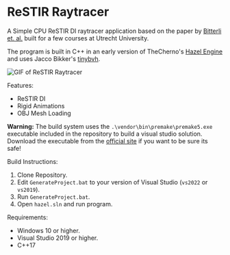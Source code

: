 # ReSTIR Raytracer
A Simple CPU ReSTIR DI raytracer application based on the paper by [Bitterli et. al.](https://benedikt-bitterli.me/restir/bitterli20restir.pdf) built for a few courses at Utrecht University.

The program is built in C++ in an early version of TheCherno's [Hazel Engine](https://github.com/TheCherno/Hazel) and uses Jacco Bikker's [tinybvh](https://github.com/jbikker/tinybvh).

![GIF of ReSTIR Raytracer](./Images/ReSTIR_Engine.gif)

Features:
- ReSTIR DI
- Rigid Animations
- OBJ Mesh Loading

**Warning:** The build system uses the ```.\vendor\bin\premake\premake5.exe``` executable included in the repository to build a visual studio solution.  
Download the executable from the [official site](https://premake.github.io/download) if you want to be sure its safe!

Build Instructions:
1. Clone Repository.
2. Edit ```GenerateProject.bat``` to your version of Visual Studio (```vs2022``` or ```vs2019```).
3. Run ```GenerateProject.bat```.
4. Open ```hazel.sln``` and run program.

Requirements:
- Windows 10 or higher.
- Visual Studio 2019 or higher.
- C++17
